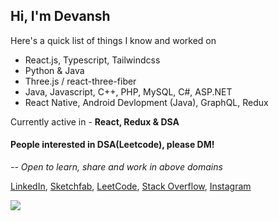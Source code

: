 ## Hi, I'm Devansh

Here's a quick list of things I know and worked on
- React.js, Typescript, Tailwindcss
- Python & Java
- Three.js / react-three-fiber
- Java, Javascript, C++, PHP, MySQL, C#, ASP.NET
- React Native, Android Devlopment (Java), GraphQL, Redux

Currently active in - **React, Redux & DSA**

#### People interested in DSA(Leetcode), please DM!

*-- Open to learn, share and work in above domains*

<a href="https://www.linkedin.com/in/devanshgupta-/">LinkedIn</a>,
<a href="https://sketchfab.com/raghav-wd">Sketchfab</a>,
<a href="https://leetcode.com/raghav-wd">LeetCode</a>,
<a href="https://stackoverflow.com/users/11886417/raghav-wd">Stack Overflow</a>,
<a href="https://www.instagram.com/r.a.g.h.a._v/">Instagram</a>

<img src="https://github-readme-stats.vercel.app/api?username=raghav-wd&bg_color=00838f&hide_title=true&text_color=e0f7fa" />

